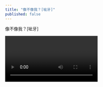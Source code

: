 ```yaml
---
title: "像不像我？[呲牙]"
published: false
---
```

像不像我？[呲牙]



<video controls="" autoplay="" name="media"><source src="{{ "/assets/images/2018/12/2018-12-21-xiang-bu-/1.mp4" | relative_url }}" type="video/mp4"></video>

